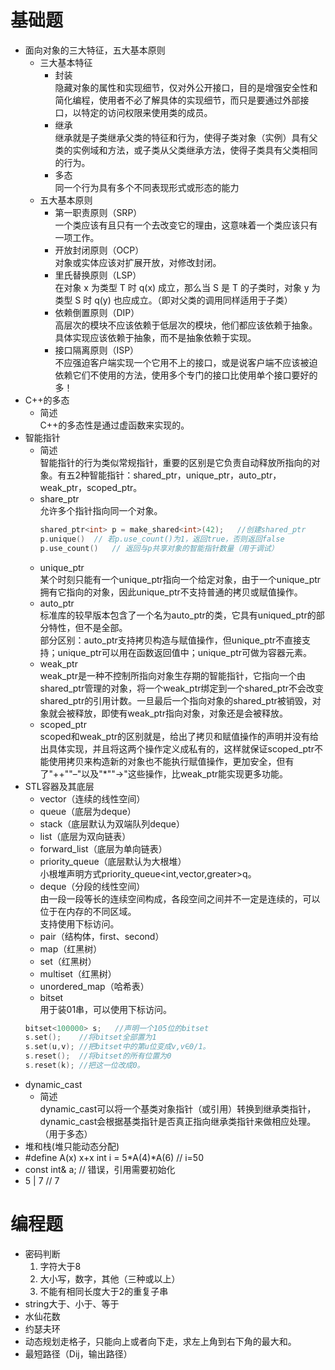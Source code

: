 # 基础题
+   面向对象的三大特征，五大基本原则
    +   三大基本特征
        +   封装<br>
            隐藏对象的属性和实现细节，仅对外公开接口，目的是增强安全性和简化编程，使用者不必了解具体的实现细节，而只是要通过外部接口，以特定的访问权限来使用类的成员。
        +   继承<br>
            继承就是子类继承父类的特征和行为，使得子类对象（实例）具有父类的实例域和方法，或子类从父类继承方法，使得子类具有父类相同的行为。
        +   多态<br>
            同一个行为具有多个不同表现形式或形态的能力
    +   五大基本原则
        +   第一职责原则（SRP）<br>
            一个类应该有且只有一个去改变它的理由，这意味着一个类应该只有一项工作。
        +   开放封闭原则（OCP）<br>
            对象或实体应该对扩展开放，对修改封闭。
        +   里氏替换原则（LSP）<br>
            在对象 x 为类型 T 时 q(x) 成立，那么当 S 是 T 的子类时，对象 y 为类型 S 时 q(y) 也应成立。（即对父类的调用同样适用于子类）
        +   依赖倒置原则（DIP）<br>
            高层次的模块不应该依赖于低层次的模块，他们都应该依赖于抽象。具体实现应该依赖于抽象，而不是抽象依赖于实现。
        +   接口隔离原则（ISP）<br>
            不应强迫客户端实现一个它用不上的接口，或是说客户端不应该被迫依赖它们不使用的方法，使用多个专门的接口比使用单个接口要好的多！
+   C++的多态
    +   简述<br>
        C++的多态性是通过虚函数来实现的。
+   智能指针
    +   简述<br>
        智能指针的行为类似常规指针，重要的区别是它负责自动释放所指向的对象。有五2种智能指针：shared_ptr，unique_ptr，auto_ptr，weak_ptr，scoped_ptr。
    +   share_ptr<br>
        允许多个指针指向同一个对象。
        ```cpp
        shared_ptr<int> p = make_shared<int>(42);   //创建shared_ptr
        p.unique()  // 若p.use_count()为1，返回true，否则返回false
        p.use_count()   // 返回与p共享对象的智能指针数量（用于调试）
        ```
    +   unique_ptr<br>
        某个时刻只能有一个unique_ptr指向一个给定对象，由于一个unique_ptr拥有它指向的对象，因此unique_ptr不支持普通的拷贝或赋值操作。
    +   auto_ptr<br>
        标准库的较早版本包含了一个名为auto_ptr的类，它具有uniqued_ptr的部分特性，但不是全部。<br>
        部分区别：auto_ptr支持拷贝构造与赋值操作，但unique_ptr不直接支持；unique_ptr可以用在函数返回值中；unique_ptr可做为容器元素。
    +   weak_ptr<br>
        weak_ptr是一种不控制所指向对象生存期的智能指针，它指向一个由shared_ptr管理的对象，将一个weak_ptr绑定到一个shared_ptr不会改变shared_ptr的引用计数。一旦最后一个指向对象的shared_ptr被销毁，对象就会被释放，即使有weak_ptr指向对象，对象还是会被释放。
    +   scoped_ptr<br>
        scoped和weak_ptr的区别就是，给出了拷贝和赋值操作的声明并没有给出具体实现，并且将这两个操作定义成私有的，这样就保证scoped_ptr不能使用拷贝来构造新的对象也不能执行赋值操作，更加安全，但有了"++""–"以及"*""->"这些操作，比weak_ptr能实现更多功能。
+   STL容器及其底层
    +   vector（连续的线性空间）
    +   queue（底层为deque）
    +   stack（底层默认为双端队列deque）
    +   list（底层为双向链表）
    +   forward_list（底层为单向链表）
    +   priority_queue（底层默认为大根堆）<br>
       小根堆声明方式priority_queue<int,vector<int>,greater<int>>q。
    +   deque（分段的线性空间）<br> 
        由一段一段等长的连续空间构成，各段空间之间并不一定是连续的，可以位于在内存的不同区域。<br>
        支持使用下标访问。  
    +   pair（结构体，first、second）
    +   map（红黑树）
    +   set（红黑树）
    +   multiset（红黑树）
    +   unordered_map（哈希表）
    +   bitset<br>
    用于装01串，可以使用下标访问。
    ```cpp
    bitset<100000> s;   //声明一个105位的bitset
    s.set();    //将bitset全部置为1
    s.set(u,v); //把bitset中的第u位变成v,v∈0/1。
    s.reset();  //将bitset的所有位置为0
    s.reset(k); //把这一位改成0。
    ```
+   dynamic_cast
    +   简述<br>
    dynamic_cast可以将一个基类对象指针（或引用）转换到继承类指针，dynamic_cast会根据基类指针是否真正指向继承类指针来做相应处理。（用于多态）
+   堆和栈(堆只能动态分配)
+   #define A(x) x+x    int i = 5*A(4)*A(6) // i=50
+   const int& a;   // 错误，引用需要初始化
+   5 | 7   // 7
# 编程题
+   密码判断
    1. 字符大于8
    2. 大小写，数字，其他（三种或以上）
    3. 不能有相同长度大于2的重复子串
+   string大于、小于、等于
+   水仙花数
+   约瑟夫环
+   动态规划走格子，只能向上或者向下走，求左上角到右下角的最大和。
+   最短路径（Dij，输出路径）